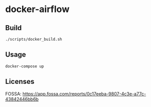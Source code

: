 # docker-airflow
## Build
```
./scripts/docker_build.sh
```

## Usage
```
docker-compose up
```

## Licenses
FOSSA: https://app.fossa.com/reports/0c17eeba-9807-4c3e-a77c-43842446bb6b
